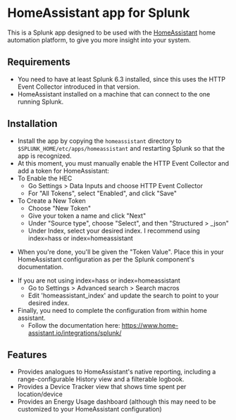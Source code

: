 # HomeAssistant app for Splunk
This is a Splunk app designed to be used with the [HomeAssistant](https://home-assistant.io) home automation platform, to give you more insight into your system.

## Requirements
* You need to have at least Splunk 6.3 installed, since this uses the HTTP Event Collector introduced in that version.
* HomeAssistant installed on a machine that can connect to the one running Splunk.

## Installation
* Install the app by copying the `homeassistant` directory to `$SPLUNK_HOME/etc/apps/homeassistant` and restarting Splunk so that the app is recognized.
* At this moment, you must manually enable the HTTP Event Collector and add a token for HomeAssistant:
* To Enable the HEC
  - Go Settings > Data Inputs and choose HTTP Event Collector
  - For "All Tokens", select "Enabled", and click "Save"
* To Create a New Token
  - Choose "New Token"
  - Give your token a name and click "Next"
  - Under "Source type", choose "Select", and then "Structured > _json"
  - Under Index, select your desired index. I recommend using index=hass or index=homeassistant
 - When you're done, you'll be given the "Token Value".  Place this in your HomeAssistant configuration as per the Splunk component's documentation.
* If you are not using index=hass or index=homeassistant
  - Go to Settings > Advanced search > Search macros 
  - Edit 'homeassistant_index' and update the search to point to your desired index.
* Finally, you need to complete the configuration from within home assistant.
  - Follow the documentation here: https://www.home-assistant.io/integrations/splunk/

## Features
* Provides analogues to HomeAssistant's native reporting, including a range-configurable History view and a filterable logbook.
* Provides a Device Tracker view that shows time spent per location/device
* Provides an Energy Usage dashboard (although this may need to be customized to your HomeAssistant configuration)
